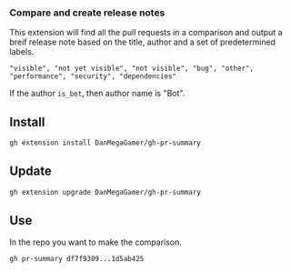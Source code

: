 ### Compare and create release notes

This extension will find all the pull requests in a comparison and output a breif release note based on the title, author and a set of predetermined labels.

`"visible", "not yet visible", "not visible", "bug", "other", "performance", "security", "dependencies"`

If the author `is_bot`, then author name is "Bot".

## Install

```bash
gh extension install DanMegaGamer/gh-pr-summary
```

## Update

```bash
gh extension upgrade DanMegaGamer/gh-pr-summary
```

## Use
In the repo you want to make the comparison.


```bash
gh pr-summary df7f9309...1d5ab425
```
